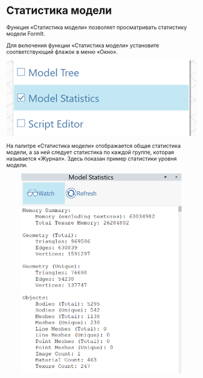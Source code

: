 # Статистика модели

Функция «Статистика модели» позволяет просматривать статистику модели FormIt.

Для включения функции «Статистика модели» установите соответствующий флажок в меню «Окно».

![](../.gitbook/assets/ModelStatisticsMenu.png)

На палитре «Статистика модели» отображается общая статистика модели, а за ней следует статистика по каждой группе, которая называется «Журнал». Здесь показан пример статистики уровня модели.

<figure><img src="../.gitbook/assets/ModelStatisticsSmall (1).png" alt=""><figcaption></figcaption></figure>
